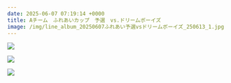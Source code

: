 ```yaml
---
date: 2025-06-07 07:19:14 +0000
title: Aチーム　ふれあいカップ　予選　vs.ドリームボーイズ
image: /img/line_album_20250607ふれあい予選vsドリームボーイズ_250613_1.jpg
---
```

![](/img/line_album_20250607ふれあい予選vsドリームボーイズ_250613_2.jpg)

![](/img/line_album_20250607ふれあい予選vsドリームボーイズ_250613_3.jpg)

![](/img/line_album_20250607ふれあい予選vsドリームボーイズ_250613_4.jpg)
